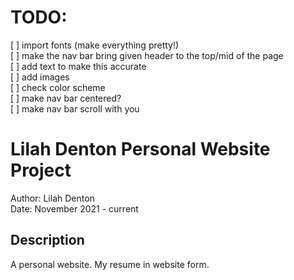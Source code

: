 # TODO:
 [ ] import fonts (make everything pretty!)
<br> [ ] make the nav bar bring given header to the top/mid of the page 
<br> [ ] add text to make this accurate 
<br> [ ] add images 
<br> [ ] check color scheme 
<br> [ ] make nav bar centered?
<br> [ ] make nav bar scroll with you 

# Lilah Denton Personal Website Project 
Author: Lilah Denton
<br> Date: November 2021 - current 

## Description
A personal website. My resume in website form. 
